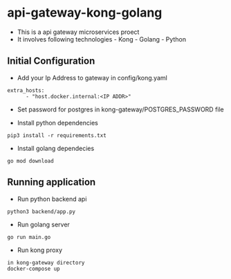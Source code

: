 # api-gateway-kong-golang

- This is a api gateway microservices proect
- It involves following technologies
      - Kong
      - Golang
      - Python

## Initial Configuration
- Add your Ip Address to gateway in config/kong.yaml

```
extra_hosts:
      - "host.docker.internal:<IP ADDR>"
```

- Set password for postgres in kong-gateway/POSTGRES_PASSWORD file

- Install python dependencies
```
pip3 install -r requirements.txt
```

- Install golang dependecies
```
go mod download
```

## Running application
- Run python backend api
```
python3 backend/app.py
```

- Run golang server
```
go run main.go
```

- Run kong proxy
```
in kong-gateway directory
docker-compose up 
```